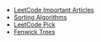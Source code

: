 
- [LeetCode Important Articles](https://leetcode.com/discuss/general-discussion/665604/Important-and-Useful-links-from-all-over-the-LeetCode)
- [Sorting Algorithms](https://leetcode.com/discuss/general-discussion/1091763/must-do-all-required-sorting-algorithms-complete-guide)
- [LeetCode Pick](https://leetcode.com/discuss/general-discussion/1041234/become-leetcodes-pick-win-leetcoins-and-leetcode-goodies)
- [Fenwick Trees](https://leetcode.com/discuss/general-discussion/1093346/introduction-to-fenwick-treebinary-indexed-treebit)
